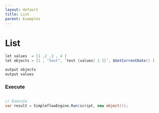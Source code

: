 ```yaml
---
layout: default
title: List
parent: Examples
---
```


# List

```csharp
let values  = [1 ,2 ,3 , 4 ]
let objects = [1 , "test", `test {values[ 1 ]}`, $GetCurrentDate() ]

output objects
output values
```
### Execute
```csharp

// Execute 
var result = SimpleflowEngine.Run(script, new object());
```

